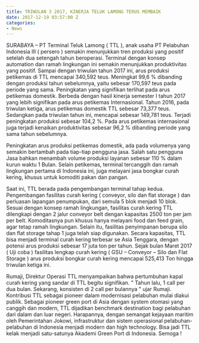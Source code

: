 ```yaml
---
title: TRIWULAN 3 2017, KINERJA TELUK LAMONG TERUS MEMBAIK
date: 2017-12-19 03:57:00 Z
categories:
- News
---
```


SURABAYA – PT Terminal Teluk Lamong ( TTL ), anak usaha PT Pelabuhan Indonesia III ( persero ) semakin menunjukkan tren produksi yang positif setelah dua setengah tahun beroperasi. Terminal dengan konsep automation dan ramah lingkungan ini semakin menunjukkan produktivitas yang positif. Sampai dengan triwulan tahun 2017 ini, arus produksi petikemas di TTL mencapai 340,592 teus. Meningkat 99,6 % dibanding dengan produksi tahun sebelumnya, yaitu sebesar 170,597 teus pada periode yang sama. Peningkatan yang signifikan terlihat pada arus petikemas domestik. Berbeda dengan hasil kinerja semester I tahun 2017 yang lebih signifikan pada arus petikemas Internasional. Tahun 2016, pada triwulan ketiga, arus petikemas domestik TTL sebesar 73,377 teus. Sedangkan pada triwulan tahun ini, mencapai sebesar 149,781 teus. Terjadi peningkatan produksi sebesar 104,2 %.  Pada arus petikemas internasional juga terjadi kenaikan produktivitas sebesar 96,2 % dibanding periode yang sama tahun sebelumnya.

Peningkatan arus produksi petikemas domestik, ada pada volumenya yang semakin bertambah pada tiap-tiap pengguna jasa. Salah satu pengguna Jasa bahkan menambah volume produksi layanan sebesar 110 % dalam kurun waktu 1 Bulan. Selain petikemas, terminal tercanggih dan ramah lingkungan pertama di Indonesia ini, juga melayani jasa bongkar curah kering, khusus untuk komoditi pakan dan pangan.

Saat ini, TTL berada pada pengembangan terminal tahap kedua. Pengembangan fasilitas  curah kering ( conveyor, silo dan flat storage ) dan perluasan lapangan penumpukan, dari semula 5 blok menjadi 10 blok. Sesuai dengan konsep ramah lingkungan, fasilitas curah kering TTL dilengkapi dengan 2 jalur conveyor belt dengan kapasitas 2500 ton per jam per belt. Komoditasnya pun khusus hanya melayani food dan feed grain, agar tetap ramah lingkungan. Selain itu, fasilitas penyimpanan berupa silo dan flat storage tahap 1 juga telah siap digunakan. Secara kapasitas, TTL bisa menjadi terminal curah kering terbesar se Asia Tenggara, dengan potensi arus produksi sebesar 17 juta ton per tahun. Sejak bulan Maret 2017 ( Uji coba ) fasilitas lengkap curah kering ( GSU – Conveyor – Silo dan Flat Storage ) arus produksi bongkar curah kering mencapai 525,413 Ton hingga triwulan ketiga ini.

Rumaji, Direktur Operasi TTL menyampaikan bahwa pertumbuhan kapal curah kering yang sandar di TTL begitu signifikan. " Tahun lalu, 1 call per dua bulan. Sekarang, konsisten di 2 call per bulannya " ujar Rumaji. Kontribusi TTL sebagai pioneer dalam modernisasi pelabuhan mulai diakui publik. Sebagai pioneer green port di Asia dengan system otomasi yang canggih dan modern, TTL dijadikan benchmark destination bagi pelabuhan dari dalam dan luar negeri. Harapannya, dengan semangat kejayaan maritim oleh Pemerintahan Jokowi, infrastruktur dan sistem operasional pelabuhan-pelabuhan di Indonesia menjadi modern dan high technology. Bisa jadi TTL kelak menjadi satu-satunya Akademi Green Port di Indonesia. Semoga !​